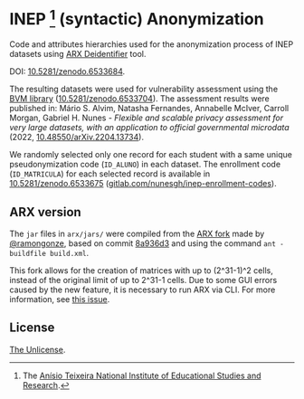 # INEP [^inep] (syntactic) Anonymization

Code and attributes hierarchies used for the anonymization process of INEP datasets using [ARX Deidentifier](https://github.com/arx-deidentifier/arx) tool.

DOI: [10.5281/zenodo.6533684](https://doi.org/10.5281/zenodo.6533684).

The resulting datasets were used for vulnerability assessment using the [BVM library](https://github.com/nunesgh/bvm-library) ([10.5281/zenodo.6533704](https://doi.org/10.5281/zenodo.6533704)). The assessment results were published in: Mário S. Alvim, Natasha Fernandes, Annabelle McIver, Carroll Morgan, Gabriel H. Nunes - _Flexible and scalable privacy assessment for very large datasets, with an application to official governmental microdata_ (2022, [10.48550/arXiv.2204.13734](https://doi.org/10.48550/arXiv.2204.13734)).

We randomly selected only one record for each student with a same unique pseudonymization code (`ID_ALUNO`) in each dataset. The enrollment code (`ID_MATRICULA`) for each selected record is available in [10.5281/zenodo.6533675](https://doi.org/10.5281/zenodo.6533675) ([gitlab.com/nunesgh/inep-enrollment-codes](https://gitlab.com/nunesgh/inep-enrollment-codes)).

## ARX version

The `jar` files in `arx/jars/` were compiled from the [ARX fork](https://github.com/ramongonze/arx) made by [@ramongonze](https://github.com/ramongonze), based on commit [8a936d3](https://github.com/ramongonze/arx/commit/8a936d3d5607b8f10957c16c1e2781d94b9f2904) and using the command `ant -buildfile build.xml`.

This fork allows for the creation of matrices with up to (2^31-1)^2 cells, instead of the original limit of up to 2^31-1 cells. Due to some GUI errors caused by the new feature, it is necessary to run ARX via CLI. For more information, see [this issue](https://github.com/arx-deidentifier/arx/pull/299).

## License

[The Unlicense](https://choosealicense.com/licenses/unlicense/).

[^inep]:
    The [Anísio Teixeira National Institute of Educational Studies and Research](https://www.gov.br/INEP).

